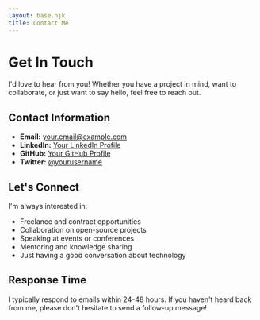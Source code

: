 ```yaml
---
layout: base.njk
title: Contact Me
---
```


# Get In Touch

I'd love to hear from you! Whether you have a project in mind, want to collaborate, or just want to say hello, feel free to reach out.

## Contact Information

- **Email:** your.email@example.com
- **LinkedIn:** [Your LinkedIn Profile](https://linkedin.com/in/yourprofile)
- **GitHub:** [Your GitHub Profile](https://github.com/yourusername)
- **Twitter:** [@yourusername](https://twitter.com/yourusername)

## Let's Connect

I'm always interested in:
- Freelance and contract opportunities
- Collaboration on open-source projects
- Speaking at events or conferences
- Mentoring and knowledge sharing
- Just having a good conversation about technology

## Response Time

I typically respond to emails within 24-48 hours. If you haven't heard back from me, please don't hesitate to send a follow-up message!
